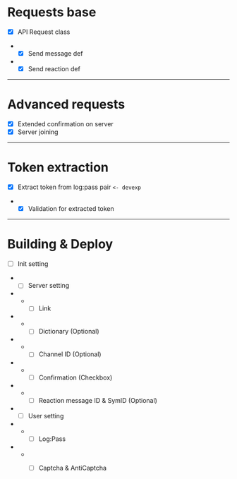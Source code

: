 # Requests base
- [x] API Request class
- - [x] Send message def 
- - [x] Send reaction def 

---------

# Advanced requests
- [x] Extended confirmation on server
- [x] Server joining

---------

# Token extraction 
- [x] Extract token from log:pass pair `<- devexp`
- - [x] Validation for extracted token

---------

# Building & Deploy
- [ ] Init setting 
- - [ ] Server setting
- - - [ ] Link
- - - [ ] Dictionary (Optional)
- - - [ ] Channel ID (Optional)
- - - [ ] Confirmation (Checkbox)
- - - [ ] Reaction message ID & SymID (Optional)
- - [ ] User setting
- - - [ ] Log:Pass 
- - - [ ] Captcha & AntiCaptcha

